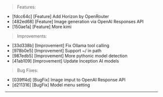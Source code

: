 > Features:
- [fdcc64c] [Feature] Add Horizon by OpenRouter
- [482ed68] [Feature] Image generation via OpenAI Responses API
- [150ae1a] [Feature] More kimi

> Improvements:
- [33d338b] [Improvement] Fix Ollama tool calling
- [978b0e5] [Improvement] Support ~/ in path
- [987edb5] [Improvement] More pythonic model detection
- [41ab109] [Improvement] Update Inception AI models

> Bug Fixes:
- [039ff4d] [BugFix] Image imput to OpenAI Response API
- [d211316] [BugFix] Model menu setting


---

